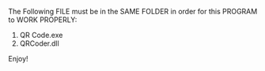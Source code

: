 The Following FILE must be in the SAME FOLDER in order for this PROGRAM to WORK PROPERLY:
1.	QR Code.exe
2.	QRCoder.dll

Enjoy!
